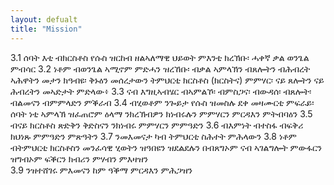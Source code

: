 ```yaml
---
layout: defualt
title: "Mission"
---
```



3.1 ሰባት እቲ ብክርስቶስ የሱስ ዝርከብ ዘልኣለማዊ ህይወት ምእንቲ ክረኽቡ፡ ሓቀኛ  ቃል ወንጌል ምብሳር 
3.2 ነቶም ብወንጌል ኣሚኖም ምድሓን ዝረኸቡ፡ ብቃል ኣምላኽን ብጸሎትን  ብሕብረት ኣሕዋትን መታን ክዓብዩ፡ ቅኑዕን መሰረታውን ትምህርቲ ክርስቶስ (ክርስትና) ምምሃር፡ ናይ ጸሎትን ናይ ሕብረትን መኣድታት ምድላው፥ 
3.3 ናብ እግዚኣብሄር ብኣምልኾ፡ ብምስጋና፡ ብውዳሰ፡ ብጸሎት፡ ብልመናን ብምምላድን  ምቕራብ
3.4 ብሂወቶም ንጐይታ የሱስ ዝመስሉ ደቀ መዛሙርቲ ምፍራይ፡ ሰባት ነቲ  ኣምላኽ ዝፈጠሮም ዕላማ ንክረኽብዎን ክነብሩሉን ምምሃርን ምርዳእን  ምትብባዕን 
3.5 ብናይ ክርስቶስ ጽድቅን ቅድስናን ንክነብሩ ምምሃርን ምምዓድን 
3.6 ብእምነት ብተስፋ ብፍቅሪ ክህነጹ ምምዓድን ምጽዓትን 
3.7 ንመእመናታ ካብ ትምህርቲ ስሕተት ምሕላውን 
3.8 ነቶም ብትምህርቲ ክርስቶስን መንፈሳዊ ሂወትን ዝዓበዩን ዝደልደሉን በብጸግኦም ናብ  ኣገልግሎት ምውፋርን ዝግብኦም ፍቕርን ክብሪን ምሃብን ምእዛዝን  
3.9 ንዝተሸገሩ ምእመናን ከም ዓቕማ ምርዳእን ምሕጋዝን 
